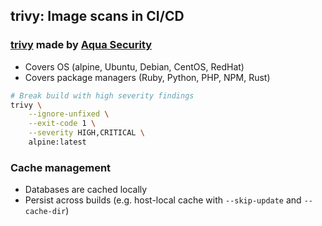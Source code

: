 ## trivy: Image scans in CI/CD

### [trivy](https://github.com/aquasecurity/trivy) made by [Aqua Security](https://www.aquasec.com/)

- Covers OS (alpine, Ubuntu, Debian, CentOS, RedHat)
- Covers package managers (Ruby, Python, PHP, NPM, Rust)

```bash
# Break build with high severity findings
trivy \
    --ignore-unfixed \
    --exit-code 1 \
    --severity HIGH,CRITICAL \
    alpine:latest
```

### Cache management

- Databases are cached locally
- Persist across builds (e.g. host-local cache with `--skip-update` and `--cache-dir`)
